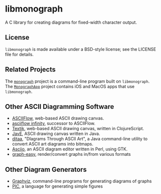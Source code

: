 libmonograph
============

A C library for creating diagrams for fixed-width character output.


License
-------
`libmonograph` is made available under a BSD-style license; see the LICENSE 
file for details.


Related Projects
----------------
The [`monograph`](https://github.com/donmccaughey/monograph) project is a 
command-line program built on `libmonograph`.
The [`MonographApp`](https://github.com/donmccaughey/MonographApp) project 
contains iOS and MacOS apps that use `libmonograph`. 


Other ASCII Diagramming Software
--------------------------------

 - [ASCIIFlow](http://www.asciidraw.com/), web-based ASCII drawing canvas.
 - [asciiflow infinity](http://asciiflow.com), successor to ASCIIFlow.
 - [Textik](http://textik.com/), web-based ASCII drawing canvas, written in
    ClojureScript.
 - [JavE](http://www.jave.de), ASCII drawing canvas written in Java.
 - [ditaa](http://ditaa.sourceforge.net), "DIagrams Through ASCII Art", a 
    Java command-line utility to convert ASCII art diagrams into bitmaps.
 - [Asciio](http://search.cpan.org/~nkh/App-Asciio/lib/App/Asciio.pm), an ASCII
    diagram editor written in Perl, using GTK.
 - [graph-easy](http://search.cpan.org/~tels/Graph-Easy/bin/graph-easy), 
    render/convert graphs in/from various formats

Other Diagram Generators
------------------------

 - [Graphviz](http://graphviz.org), command-line programs for generating 
    diagrams of graphs
 - [PIC](https://en.wikipedia.org/wiki/Pic_language), a language for generating
    simple figures


